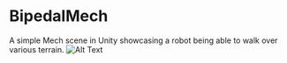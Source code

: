 # BipedalMech
A simple Mech scene in Unity showcasing a robot being able to walk over various terrain. 
![Alt Text](https://github.com/Genso-0/BipedalMech/blob/master/Description/yY2mUpI0DL.gif)
